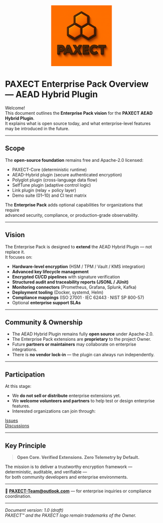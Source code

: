 <p align="center">
  <img src="ChatGPT%20Image%202%20okt%202025%2C%2022_33_51.png" alt="PAXECT logo" width="200"/>
</p>

# PAXECT Enterprise Pack Overview — AEAD Hybrid Plugin

Welcome!  
This document outlines the **Enterprise Pack vision** for the **PAXECT AEAD Hybrid Plugin**.  
It explains what is open source today, and what enterprise-level features may be introduced in the future.

---

## Scope

The **open-source foundation** remains free and Apache-2.0 licensed:

- PAXECT-Core (deterministic runtime)  
- AEAD-Hybrid plugin (secure authenticated encryption)  
- Polyglot plugin (cross-language data flow)  
- SelfTune plugin (adaptive control logic)  
- Link plugin (relay + policy layer)  
- Demo suite (01–10) and CI test matrix  

The **Enterprise Pack** adds optional capabilities for organizations that require  
advanced security, compliance, or production-grade observability.

---

## Vision

The Enterprise Pack is designed to **extend** the AEAD Hybrid Plugin — not replace it.  
It focuses on:

- **Hardware-level encryption** (HSM / TPM / Vault / KMS integration)  
- **Advanced key lifecycle management**  
- **Encrypted CI/CD pipelines** with signature verification  
- **Structured audit and traceability reports (JSONL / JUnit)**  
- **Monitoring connectors** (Prometheus, Grafana, Splunk, Kafka)  
- **Deployment tooling** (Docker, systemd, Helm)  
- **Compliance mappings** (ISO 27001 · IEC 62443 · NIST SP 800-57)  
- Optional **enterprise support SLAs**

---

## Community & Ownership

- The AEAD Hybrid Plugin remains fully **open source** under Apache-2.0.  
- The Enterprise Pack extensions are **proprietary** to the project Owner.  
- Future **partners or maintainers** may collaborate on enterprise integrations.  
- There is **no vendor lock-in** — the plugin can always run independently.

---

## Participation

At this stage:
- We **do not sell or distribute** enterprise extensions yet.  
- We **welcome volunteers and partners** to help test or design enterprise features.  
- Interested organizations can join through:

[Issues](https://github.com/PAXECT-Interface/paxect-aead-hybrid-plugin/issues)  
[Discussions](https://github.com/PAXECT-Interface/paxect-aead-hybrid-plugin/discussions)

---

## Key Principle

> **Open Core. Verified Extensions. Zero Telemetry by Default.**

The mission is to deliver a trustworthy encryption framework — deterministic, auditable, and verifiable —  
for both community developers and enterprise environments.

---

📧 **PAXECT-Team@outlook.com** — for enterprise inquiries or compliance coordination.

---

*Document version: 1.0 (draft)*  
*PAXECT™ and the PAXECT logo remain trademarks of the Owner.*

